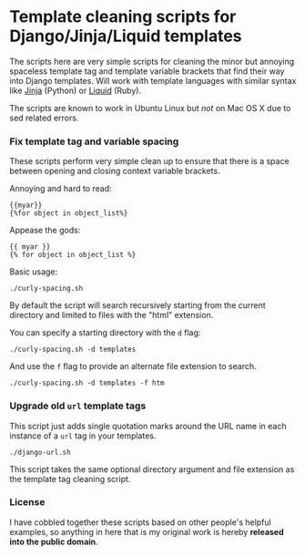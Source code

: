 # Template cleaning scripts for Django/Jinja/Liquid templates

The scripts here are very simple scripts for cleaning the minor but
annoying spaceless template tag and template variable brackets that find
their way into Django templates. Will work with template languages with
similar syntax like [Jinja](http://jinja.pocoo.org/) (Python) or
[Liquid](http://liquidmarkup.org/) (Ruby).

The scripts are known to work in Ubuntu Linux but *not* on Mac OS X due to
sed related errors.

### Fix template tag and variable spacing

These scripts perform very simple clean up to ensure that there is a
space between opening and closing context variable brackets.

Annoying and hard to read:

    {{myar}}
    {%for object in object_list%}

Appease the gods:

    {{ myar }}
    {% for object in object_list %}

Basic usage:

    ./curly-spacing.sh

By default the script will search recursively starting from the current
directory and limited to files with the "html" extension.

You can specify a starting directory with the `d` flag:

    ./curly-spacing.sh -d templates

And use the `f` flag to provide an alternate file extension to search.

    ./curly-spacing.sh -d templates -f htm

### Upgrade old `url` template tags

This script just adds single quotation marks around the URL name in each
instance of a `url` tag in your templates.

    ./django-url.sh

This script takes the same optional directory argument and file
extension as the template tag cleaning script.

### License

I have cobbled together these scripts based on other people's helpful
examples, so anything in here that is my original work is hereby
**released into the public domain**.
